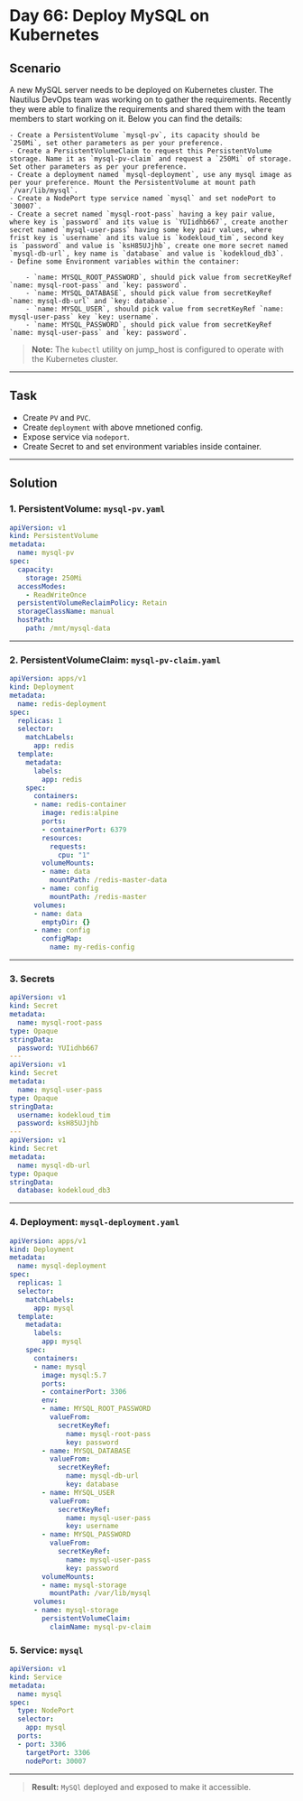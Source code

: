 # Day 66: Deploy MySQL on Kubernetes

## Scenario

A new MySQL server needs to be deployed on Kubernetes cluster. The Nautilus DevOps team was working on to gather the requirements. Recently they were able to finalize the requirements and shared them with the team members to start working on it. Below you can find the details:

    - Create a PersistentVolume `mysql-pv`, its capacity should be `250Mi`, set other parameters as per your preference.
    - Create a PersistentVolumeClaim to request this PersistentVolume storage. Name it as `mysql-pv-claim` and request a `250Mi` of storage. Set other parameters as per your preference.
    - Create a deployment named `mysql-deployment`, use any mysql image as per your preference. Mount the PersistentVolume at mount path `/var/lib/mysql`.
    - Create a NodePort type service named `mysql` and set nodePort to `30007`.
    - Create a secret named `mysql-root-pass` having a key pair value, where key is `password` and its value is `YUIidhb667`, create another secret named `mysql-user-pass` having some key pair values, where frist key is `username` and its value is `kodekloud_tim`, second key is `password` and value is `ksH85UJjhb`, create one more secret named `mysql-db-url`, key name is `database` and value is `kodekloud_db3`.
    - Define some Environment variables within the container:
    
        - `name: MYSQL_ROOT_PASSWORD`, should pick value from secretKeyRef `name: mysql-root-pass` and `key: password`.
        - `name: MYSQL_DATABASE`, should pick value from secretKeyRef `name: mysql-db-url` and `key: database`.
        - `name: MYSQL_USER`, should pick value from secretKeyRef `name: mysql-user-pass` key `key: username`.
        - `name: MYSQL_PASSWORD`, should pick value from secretKeyRef `name: mysql-user-pass` and `key: password`.
    



  > **Note:** The `kubectl` utility on jump_host is configured to operate with the Kubernetes cluster.

---

## Task

- Create `PV` and `PVC`.
- Create `deployment` with above mnetioned config.
- Expose service via `nodeport`.
- Create Secret to and set environment variables inside container.


---

## Solution

### 1. PersistentVolume: `mysql-pv.yaml`

```yaml
apiVersion: v1
kind: PersistentVolume
metadata:
  name: mysql-pv
spec:
  capacity:
    storage: 250Mi
  accessModes:
    - ReadWriteOnce
  persistentVolumeReclaimPolicy: Retain
  storageClassName: manual
  hostPath:
    path: /mnt/mysql-data


```
---


### 2. PersistentVolumeClaim: `mysql-pv-claim.yaml`
```yaml
apiVersion: apps/v1
kind: Deployment
metadata:
  name: redis-deployment
spec:
  replicas: 1
  selector:
    matchLabels:
      app: redis
  template:
    metadata:
      labels:
        app: redis
    spec:
      containers:
      - name: redis-container
        image: redis:alpine
        ports:
        - containerPort: 6379
        resources:
          requests:
            cpu: "1"
        volumeMounts:
        - name: data
          mountPath: /redis-master-data
        - name: config
          mountPath: /redis-master
      volumes:
      - name: data
        emptyDir: {}
      - name: config
        configMap:
          name: my-redis-config

```
---

### 3. Secrets
```yaml
apiVersion: v1
kind: Secret
metadata:
  name: mysql-root-pass
type: Opaque
stringData:
  password: YUIidhb667
---
apiVersion: v1
kind: Secret
metadata:
  name: mysql-user-pass
type: Opaque
stringData:
  username: kodekloud_tim
  password: ksH85UJjhb
---
apiVersion: v1
kind: Secret
metadata:
  name: mysql-db-url
type: Opaque
stringData:
  database: kodekloud_db3

```
---

### 4. Deployment: `mysql-deployment.yaml`
```yaml
apiVersion: apps/v1
kind: Deployment
metadata:
  name: mysql-deployment
spec:
  replicas: 1
  selector:
    matchLabels:
      app: mysql
  template:
    metadata:
      labels:
        app: mysql
    spec:
      containers:
      - name: mysql
        image: mysql:5.7
        ports:
        - containerPort: 3306
        env:
        - name: MYSQL_ROOT_PASSWORD
          valueFrom:
            secretKeyRef:
              name: mysql-root-pass
              key: password
        - name: MYSQL_DATABASE
          valueFrom:
            secretKeyRef:
              name: mysql-db-url
              key: database
        - name: MYSQL_USER
          valueFrom:
            secretKeyRef:
              name: mysql-user-pass
              key: username
        - name: MYSQL_PASSWORD
          valueFrom:
            secretKeyRef:
              name: mysql-user-pass
              key: password
        volumeMounts:
        - name: mysql-storage
          mountPath: /var/lib/mysql
      volumes:
      - name: mysql-storage
        persistentVolumeClaim:
          claimName: mysql-pv-claim
```

### 5. Service: `mysql`

```yaml
apiVersion: v1
kind: Service
metadata:
  name: mysql
spec:
  type: NodePort
  selector:
    app: mysql
  ports:
  - port: 3306
    targetPort: 3306
    nodePort: 30007

```
---

> **Result:** `MySQl` deployed and exposed to make it accessible.
